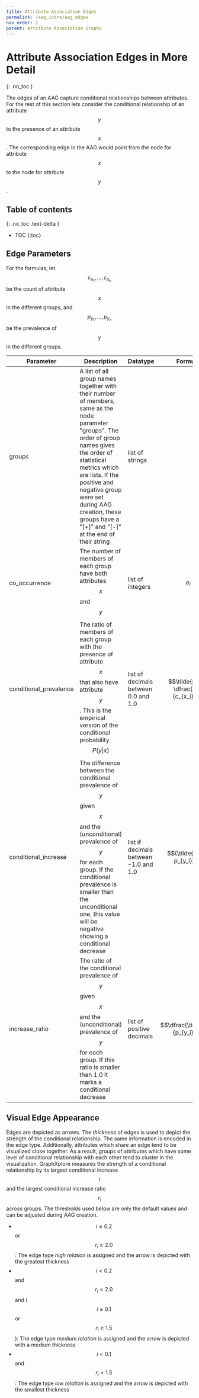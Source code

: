 ```yaml
---
title: Attribute Association Edges
permalink: /aag_intro/aag_edges
nav_order: 2
parent: Attribute Association Graphs
---
```


# Attribute Association Edges in More Detail
{: .no_toc }

The edges of an AAG capture conditional relationships between attributes. For the rest of this 
section lets consider the conditional relationship of an attribute $$y$$ to the 
presence of an attribute $$x$$. The corresponding edge in the AAG would point from the node for 
attribute $$x$$ to the node for attribute $$y$$.

## Table of contents
{: .no_toc .text-delta } 
- TOC
{:toc}

## Edge Parameters

For the formulas, let $$c_{x_1},\dots,c_{x_n}$$ be the count of attribute $$x$$ in the different 
groups, and $$p_{y_1},\dots,p_{y_n}$$ be the prevalence of $$y$$ in the different groups.

| Parameter              | Description                                                                                                                                                                                                                                                                                                            | Datatype                              | Formula                                | Example                                        |
|------------------------|------------------------------------------------------------------------------------------------------------------------------------------------------------------------------------------------------------------------------------------------------------------------------------------------------------------------|---------------------------------------|----------------------------------------|------------------------------------------------|
| groups                 | A list of all group names together with their number of members, same as the node parameter "groups". The order of group names gives the order of statistical metrics which are lists. If the positive and negative group were set during AAG creation, these groups have a "[+]" and "[-]" at the end of their string | list of strings                       |                                        | ["disease (100)[+]", "control (900)[-]"]       |
| co_occurrence          | The number of members of each group have both attributes $$x$$ and $$y$$                                                                                                                                                                                                                                               | list of integers                      | $$o_i$$                                | [50, 600]                                      |
| conditional_prevalence | The ratio of members of each group with the presence of attribute $$x$$ that also have attribute $$y$$. This is the empirical version of the conditional probability $$P(y \vert x)$$                                                                                                                                  | list of decimals between 0.0 and 1.0  | $$\tilde{p_i} = \dfrac{o_i}{c_{x_i}}$$ | [0.625, 0.75]                                  |
| conditional_increase   | The difference between the conditional prevalence of $$y$$ given $$x$$ and the (unconditional) prevalence of $$y$$ for each group. If the conditional prevalence is smaller than the unconditional one, this value will be negative showing a conditional decrease                                                     | list if decimals between -1.0 and 1.0 | $${\tilde{p_i} - p_{y_i}}$$            | [0.125, -0.15]                                 |
| increase_ratio         | The ratio of the conditional prevalence of $$y$$ given $$x$$ and the (unconditional) prevalence of $$y$$ for each group. If this ratio is smaller than 1.0 it marks a conditional decrease                                                                                                                             | list of positive decimals             | $$\dfrac{\tilde{p_i}}{p_{y_i}}$$       | [1.25, 0.833]                                  |

## Visual Edge Appearance

Edges are depicted as arrows. The *thickness* of edges is used to depict the strength of the 
conditional relationship. The same information is encoded in the edge type. Additionally, 
attributes which share an edge tend to be visualized close together. As a result, groups of 
attributes which have some level of conditional relationship with each other tend to cluster in the 
visualization. GraphXplore measures the strength of a conditional relationship by its largest 
conditional increase $$i$$ and the largest conditional increase ratio $$r_i$$ across groups. The 
thresholds used below are only the default values and can be adjusted during AAG creation.
- $$i \geq 0.2$$ or $$r_i \geq 2.0$$: The edge type *high relation* is assigned and the arrow is 
  depicted with the greatest thickness
- $$i < 0.2$$ and $$r_i < 2.0$$ and ($$i \geq 0.1$$ or $$r_i \geq 1.5$$): The edge type *medium relation* 
  is assigned and the arrow is depicted with a medium thickness
- $$i < 0.1$$ and $$r_i < 1.5$$: The edge type *low relation* is assigned and the arrow is depicted 
  with the smallest thickness